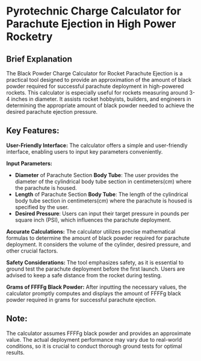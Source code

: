 # Pyrotechnic Charge Calculator for Parachute Ejection in High Power Rocketry

## Brief Explanation

The Black Powder Charge Calculator for Rocket Parachute Ejection is a practical tool designed to provide an approximation of the amount of black powder required for successful parachute deployment in high-powered rockets. This calculator is especially useful for rockets measuring around 3-4 inches in diameter. It assists rocket hobbyists, builders, and engineers in determining the appropriate amount of black powder needed to achieve the desired parachute ejection pressure.

## Key Features:
**User-Friendly Interface:** The calculator offers a simple and user-friendly interface, enabling users to input key parameters conveniently.

**Input Parameters:**
- **Diameter** of Parachute Section **Body Tube**: The user provides the diameter of the cylindrical body tube section in centimeters(cm) where the parachute is housed.
- **Length** of Parachute Section **Body Tube**: The length of the cylindrical body tube section in centimeters(cm) where the parachute is housed is specified by the user.
- **Desired Pressure**: Users can input their target pressure in pounds per square inch (PSI), which influences the parachute deployment.

**Accurate Calculations:** The calculator utilizes precise mathematical formulas to determine the amount of black powder required for parachute deployment. It considers the volume of the cylinder, desired pressure, and other crucial factors.

**Safety Considerations:** The tool emphasizes safety, as it is essential to ground test the parachute deployment before the first launch. Users are advised to keep a safe distance from the rocket during testing.

**Grams of FFFFg Black Powder:** After inputting the necessary values, the calculator promptly computes and displays the amount of FFFFg black powder required in grams for successful parachute ejection.

## Note: 
The calculator assumes FFFFg black powder and provides an approximate value. The actual deployment performance may vary due to real-world conditions, so it is crucial to conduct thorough ground tests for optimal results.
